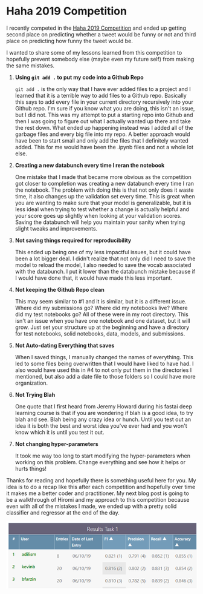 # Haha 2019 Competition

I recently competed in the [Haha 2019 Competition](https://competitions.codalab.org/competitions/22194) and ended up getting second place on predicting whether a tweet would be funny or not and third place on predicting how funny the tweet would be.  

I wanted to share some of my lessons learned from this competition to hopefully prevent somebody else (maybe even my future self) from making the same mistakes.  

1. **Using `git add .` to put my code into a Github Repo**

   `git add .` is the only way that I have ever added files to a project and I learned that it is a terrible way to add files to a Github repo.  Basically this says to add every file in your current directory recursively into your Github repo.  I'm sure if you know what you are doing, this isn't an issue, but I did not.  This was my attempt to put a starting repo into Github and then I was going to figure out what I actually wanted up there and take the rest down.  What ended up happening instead was I added all of the garbage files and every big file into my repo.  A better approach would have been to start small and only add the files that I definitely wanted added.  This for me would have been the .ipynb files and not a whole lot else.

2. **Creating a new databunch every time I reran the notebook**

   One mistake that I made that became more obvious as the competition got closer to completion was creating a new databunch every time I ran the notebook.  The problem with doing this is that not only does it waste time, it also changes up the validation set every time.  This is great when you are wanting to make sure that your model is generalizable, but it is less ideal when trying to test whether a change is actually helpful and your score goes up slightly when looking at your validation scores.  Saving the databunch will help you maintain your sanity when trying slight tweaks and improvements.  

3. **Not saving things required for reproducibility**

   This ended up being one of my less impactful issues, but it could have been a lot bigger deal.  I didn't realize that not only did I need to save the model to reload the model, I also needed to save the vocab associated with the databunch.  I put it lower than the databunch mistake because if I would have done that, it would have made this less important. 

4. **Not keeping the Github Repo clean**

   This may seem similar to #1 and it is similar, but it is a different issue.  Where did my submissions go? Where did my notebooks live?  Where did my test notebooks go?  All of these were in my root directory.  This isn't an issue when you have one notebook and one dataset, but it will grow.  Just set your structure up at the beginning and have a directory for test notebooks, solid notebooks, data, models, and submissions.  

5. **Not Auto-dating Everything that saves**

   When I saved things, I manually changed the names of everything.  This led to some files being overwritten that I would have liked to have had.  I also would have used this in #4 to not only put them in the directories I mentioned, but also add a date file to those folders so I could have more organization.  

6. **Not Trying Blah**

   One quote that I first heard from Jeremy Howard during his fastai deep learning course is that if you are wondering if blah is a good idea, to try blah and see.  Blah being any crazy idea or hunch.  Until you test out an idea it is both the best and worst idea you've ever had and you won't know which it is until you test it out.  

 7. **Not changing hyper-parameters**

    It took me way too long to start modifying the hyper-parameters when working on this problem.  Change everything and see how it helps or hurts things!

Thanks for reading and hopefully there is something useful here for you.  My idea is to do a recap like this after each competition and hopefully over time it makes me a better coder and practitioner.  My next blog post is going to be a walkthrough of Hiromi and my approach to this competition because even with all of the mistakes I made, we ended up with a pretty solid classifier and regressor at the end of the day.  

![clas_ranking](/assets/images/clas_ranking.png)






